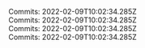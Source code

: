 Commits: 2022-02-09T10:02:34.285Z
<br>
Commits: 2022-02-09T10:02:34.285Z
<br>
Commits: 2022-02-09T10:02:34.285Z
<br>
Commits: 2022-02-09T10:02:34.285Z
<br>

